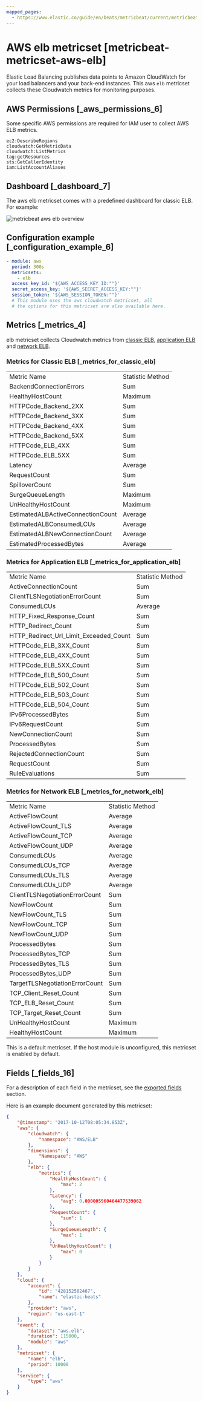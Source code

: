 ```yaml
---
mapped_pages:
  - https://www.elastic.co/guide/en/beats/metricbeat/current/metricbeat-metricset-aws-elb.html
---
```


# AWS elb metricset [metricbeat-metricset-aws-elb]

Elastic Load Balancing publishes data points to Amazon CloudWatch for your load balancers and your back-end instances. This aws `elb` metricset collects these Cloudwatch metrics for monitoring purposes.


## AWS Permissions [_aws_permissions_6]

Some specific AWS permissions are required for IAM user to collect AWS ELB metrics.

```
ec2:DescribeRegions
cloudwatch:GetMetricData
cloudwatch:ListMetrics
tag:getResources
sts:GetCallerIdentity
iam:ListAccountAliases
```


## Dashboard [_dashboard_7]

The aws elb metricset comes with a predefined dashboard for classic ELB. For example:

![metricbeat aws elb overview](images/metricbeat-aws-elb-overview.png)


## Configuration example [_configuration_example_6]

```yaml
- module: aws
  period: 300s
  metricsets:
    - elb
  access_key_id: '${AWS_ACCESS_KEY_ID:""}'
  secret_access_key: '${AWS_SECRET_ACCESS_KEY:""}'
  session_token: '${AWS_SESSION_TOKEN:""}'
  # This module uses the aws cloudwatch metricset, all
  # the options for this metricset are also available here.
```


## Metrics [_metrics_4]

elb metricset collects Cloudwatch metrics from [classic ELB](https://docs.aws.amazon.com/elasticloadbalancing/latest/classic/elb-cloudwatch-metrics.html), [application ELB](https://docs.aws.amazon.com/elasticloadbalancing/latest/application/load-balancer-cloudwatch-metrics.html) and [network ELB](https://docs.aws.amazon.com/elasticloadbalancing/latest/network/load-balancer-cloudwatch-metrics.html).


### Metrics for Classic ELB [_metrics_for_classic_elb]

|     |     |
| --- | --- |
| Metric Name | Statistic Method |
| BackendConnectionErrors | Sum |
| HealthyHostCount | Maximum |
| HTTPCode_Backend_2XX | Sum |
| HTTPCode_Backend_3XX | Sum |
| HTTPCode_Backend_4XX | Sum |
| HTTPCode_Backend_5XX | Sum |
| HTTPCode_ELB_4XX | Sum |
| HTTPCode_ELB_5XX | Sum |
| Latency | Average |
| RequestCount | Sum |
| SpilloverCount | Sum |
| SurgeQueueLength | Maximum |
| UnHealthyHostCount | Maximum |
| EstimatedALBActiveConnectionCount | Average |
| EstimatedALBConsumedLCUs | Average |
| EstimatedALBNewConnectionCount | Average |
| EstimatedProcessedBytes | Average |


### Metrics for Application ELB [_metrics_for_application_elb]

|     |     |
| --- | --- |
| Metric Name | Statistic Method |
| ActiveConnectionCount | Sum |
| ClientTLSNegotiationErrorCount | Sum |
| ConsumedLCUs | Average |
| HTTP_Fixed_Response_Count | Sum |
| HTTP_Redirect_Count | Sum |
| HTTP_Redirect_Url_Limit_Exceeded_Count | Sum |
| HTTPCode_ELB_3XX_Count | Sum |
| HTTPCode_ELB_4XX_Count | Sum |
| HTTPCode_ELB_5XX_Count | Sum |
| HTTPCode_ELB_500_Count | Sum |
| HTTPCode_ELB_502_Count | Sum |
| HTTPCode_ELB_503_Count | Sum |
| HTTPCode_ELB_504_Count | Sum |
| IPv6ProcessedBytes | Sum |
| IPv6RequestCount | Sum |
| NewConnectionCount | Sum |
| ProcessedBytes | Sum |
| RejectedConnectionCount | Sum |
| RequestCount | Sum |
| RuleEvaluations | Sum |


### Metrics for Network ELB [_metrics_for_network_elb]

|     |     |
| --- | --- |
| Metric Name | Statistic Method |
| ActiveFlowCount | Average |
| ActiveFlowCount_TLS | Average |
| ActiveFlowCount_TCP | Average |
| ActiveFlowCount_UDP | Average |
| ConsumedLCUs | Average |
| ConsumedLCUs_TCP | Average |
| ConsumedLCUs_TLS | Average |
| ConsumedLCUs_UDP | Average |
| ClientTLSNegotiationErrorCount | Sum |
| NewFlowCount | Sum |
| NewFlowCount_TLS | Sum |
| NewFlowCount_TCP | Sum |
| NewFlowCount_UDP | Sum |
| ProcessedBytes | Sum |
| ProcessedBytes_TCP | Sum |
| ProcessedBytes_TLS | Sum |
| ProcessedBytes_UDP | Sum |
| TargetTLSNegotiationErrorCount | Sum |
| TCP_Client_Reset_Count | Sum |
| TCP_ELB_Reset_Count | Sum |
| TCP_Target_Reset_Count | Sum |
| UnHealthyHostCount | Maximum |
| HealthyHostCount | Maximum |

This is a default metricset. If the host module is unconfigured, this metricset is enabled by default.

## Fields [_fields_16]

For a description of each field in the metricset, see the [exported fields](/reference/metricbeat/exported-fields-aws.md) section.

Here is an example document generated by this metricset:

```json
{
    "@timestamp": "2017-10-12T08:05:34.853Z",
    "aws": {
        "cloudwatch": {
            "namespace": "AWS/ELB"
        },
        "dimensions": {
            "Namespace": "AWS"
        },
        "elb": {
            "metrics": {
                "HealthyHostCount": {
                    "max": 2
                },
                "Latency": {
                    "avg": 0.000005960464477539062
                },
                "RequestCount": {
                    "sum": 1
                },
                "SurgeQueueLength": {
                    "max": 1
                },
                "UnHealthyHostCount": {
                    "max": 0
                }
            }
        }
    },
    "cloud": {
        "account": {
            "id": "428152502467",
            "name": "elastic-beats"
        },
        "provider": "aws",
        "region": "us-east-1"
    },
    "event": {
        "dataset": "aws.elb",
        "duration": 115000,
        "module": "aws"
    },
    "metricset": {
        "name": "elb",
        "period": 10000
    },
    "service": {
        "type": "aws"
    }
}
```



